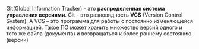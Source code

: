 Git(Global Information Tracker) - это **распределенная система управления версиями**.
Git – это разновидность **VCS** (Version Control System). А VCS – это программа для работы с постоянно изменяющейся информацией. Такое ПО может хранить множество версий одного и того же файла (документа) и возвращаться к более раннему состоянию (версии)